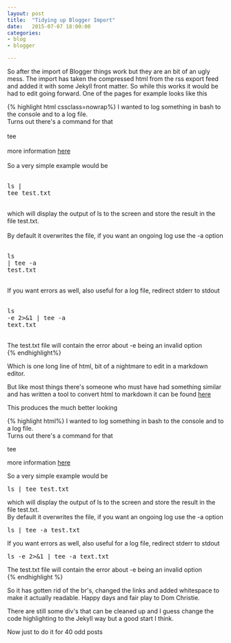 ```yaml
---
layout: post
title:  "Tidying up Blogger Import"
date:   2015-07-07 18:00:00
categories: 
- blog
- blogger

---
```

So after the import of Blogger things work but they are an bit of an ugly mess.  The import has taken the compressed html from the rss export feed and added it with some Jekyll front matter. So while this works it would be had to edit going forward.  One of the pages for example looks like this

{% highlight html cssclass=nowrap%}
    I wanted to log something in bash to the console and to a log file.<br />Turns out there's a command for that<br /><br />tee<br /><br />more information <a href="http://www.linuxmanpages.com/man1/tee.1.php" target="_blank">here</a><br /><br />So a very simple example would be<br /><br /><pre class="brush: bash">ls | tee test.txt<br /></pre><div class="p1"><br />which will display the output of ls to the screen and store the result in the file test.txt.</div><div class="p1"><br /></div><div class="p1">By default it overwrites the file, if you want an ongoing log use the -a option</div><div class="p1"><br /></div><div class="p1"></div><pre class="brush: bash">ls | tee -a test.txt<br /></pre><div class="p1"><br /></div><div class="p1">If you want errors as well, also useful for a log file, redirect stderr to stdout</div><div class="p1"><br /></div><div class="p1"></div><pre class="brush: bash">ls -e 2&gt;&amp;1 | tee -a text.txt<br /></pre><div class="p1"><br /></div><div class="p1">The test.txt file will contain the error about -e being an invalid option</div>
{% endhighlight%}

Which is one long line of html, bit of a nightmare to edit in a markdown editor.

But like most things there's someone who must have had something similar and has written a tool to convert html to markdown it can be found [here](https://domchristie.github.io/to-markdown/)

This produces the much better looking

{% highlight html%}
	I wanted to log something in bash to the console and to a log file.  
Turns out there's a command for that  

tee  

more information [here](http://www.linuxmanpages.com/man1/tee.1.php)  

So a very simple example would be  

<pre class="brush: bash">ls | tee test.txt  
</pre>

<div class="p1">  
which will display the output of ls to the screen and store the result in the file test.txt.</div>

<div class="p1">By default it overwrites the file, if you want an ongoing log use the -a option</div>

<pre class="brush: bash">ls | tee -a test.txt  
</pre>

<div class="p1">If you want errors as well, also useful for a log file, redirect stderr to stdout</div>

<pre class="brush: bash">ls -e 2>&1 | tee -a text.txt  
</pre>

<div class="p1">The test.txt file will contain the error about -e being an invalid option</div>
{% endhighlight %}

So it has gotten rid of the br's, changed the links and added whitespace to make it actually readable.  Happy days and fair play to Dom Christie.

There are still some div's that can be cleaned up and I guess change the code highlighting to the Jekyll way but a good start I think.

Now just to do it for 40 odd posts